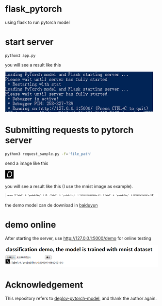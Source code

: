 # flask_pytorch
using flask to run pytorch model

# start server
```sh
python3 app.py
```
you will see a result like this

![flask](static/img/flask.jpg)
# Submitting requests to pytorch server
```sh
python3 request_sample.py -f='file_path'
```
send a image like this

![send_image](static/img/1.jpg)

you will see a result like this (I use the mnist image as example).

![image](static/img/result.jpg)

the demo model can de download in [baiduyun](https://pan.baidu.com/s/1fVFQ7I4RmRIgRI2UMRU6GQ)

# demo online

After starting the server, use http://127.0.0.1:5000/demo for online testing

![online testing](static/img/online_test.jpg)

# Acknowledgement
This repository refers to [deploy-pytorch-model](https://github.com/L1aoXingyu/deploy-pytorch-model), and thank the author again.